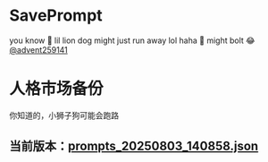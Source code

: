 # SavePrompt
you know 🫠 lil lion dog might just run away lol
haha 🐶 might bolt 😂 [@advent259141](https://github.com/advent259141)

# 人格市场备份
你知道的，小狮子狗可能会跑路

## 当前版本：[prompts_20250803_140858.json](https://github.com/Larch-C/SavePrompt/blob/main/prompts_20250803_140858.json)
